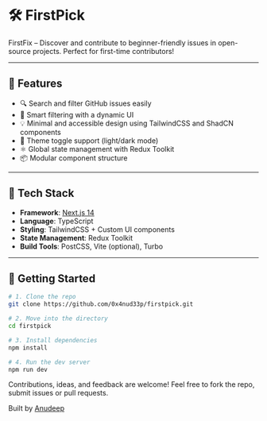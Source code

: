 # 🛠️ FirstPick

FirstFix – Discover and contribute to beginner-friendly issues in open-source projects. Perfect for first-time contributors!

---

## 🚀 Features

- 🔍 Search and filter GitHub issues easily  
- 🧠 Smart filtering with a dynamic UI  
- 💡 Minimal and accessible design using TailwindCSS and ShadCN components  
- 🌙 Theme toggle support (light/dark mode)  
- ⚛️ Global state management with Redux Toolkit  
- 📦 Modular component structure

---

## 🧱 Tech Stack

- **Framework**: [Next.js 14](https://nextjs.org/)
- **Language**: TypeScript
- **Styling**: TailwindCSS + Custom UI components
- **State Management**: Redux Toolkit
- **Build Tools**: PostCSS, Vite (optional), Turbo

---

## 🧪 Getting Started

```bash
# 1. Clone the repo
git clone https://github.com/0x4nud33p/firstpick.git

# 2. Move into the directory
cd firstpick

# 3. Install dependencies
npm install

# 4. Run the dev server
npm run dev

```
Contributions, ideas, and feedback are welcome!
Feel free to fork the repo, submit issues or pull requests.

Built by [Anudeep](https://x.com/0x4nud33p)
